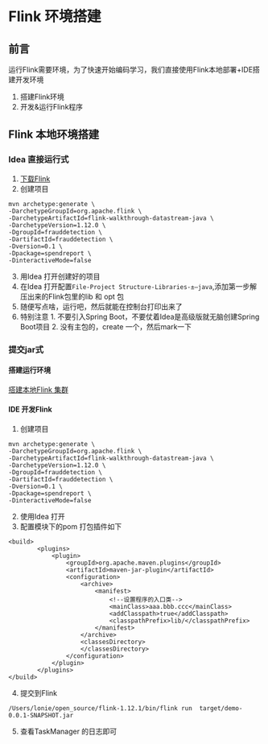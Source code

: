 # Flink 环境搭建

## 前言
运行Flink需要环境，为了快速开始编码学习，我们直接使用Flink本地部署+IDE搭建开发环境
1. 搭建Flink环境
2. 开发&运行Flink程序

## Flink 本地环境搭建
### Idea 直接运行式
1. [下载Flink](https://ci.apache.org/projects/flink/flink-docs-release-1.12/zh/try-flink/local_installation.html)
2. 创建项目
```
mvn archetype:generate \
-DarchetypeGroupId=org.apache.flink \
-DarchetypeArtifactId=flink-walkthrough-datastream-java \
-DarchetypeVersion=1.12.0 \
-DgroupId=frauddetection \
-DartifactId=frauddetection \
-Dversion=0.1 \
-Dpackage=spendreport \
-DinteractiveMode=false
```
3. 用Idea 打开创建好的项目
4. 在Idea 打开配置`File-Project Structure-Libraries-±–java`,添加第一步解压出来的Flink包里的lib 和 opt 包
5. 随便写点啥，运行吧，然后就能在控制台打印出来了
6. 特别注意
		1. 不要引入Spring Boot，不要仗着Idea是高级版就无脑创建Spring Boot项目
		2. 没有主包的，create 一个，然后mark一下

### 提交jar式

#### 搭建运行环境
[搭建本地Flink 集群](https://ci.apache.org/projects/flink/flink-docs-release-1.12/zh/try-flink/local_installation.html)
#### IDE 开发Flink
1. 创建项目
```
mvn archetype:generate \
-DarchetypeGroupId=org.apache.flink \
-DarchetypeArtifactId=flink-walkthrough-datastream-java \
-DarchetypeVersion=1.12.0 \
-DgroupId=frauddetection \
-DartifactId=frauddetection \
-Dversion=0.1 \
-Dpackage=spendreport \
-DinteractiveMode=false
```


2. 使用Idea 打开
3. 配置模块下的pom 打包插件如下
```
<build>
        <plugins>
            <plugin>
                <groupId>org.apache.maven.plugins</groupId>
                <artifactId>maven-jar-plugin</artifactId>
                <configuration>
                    <archive>
                        <manifest>
                            <!--设置程序的入口类-->
                            <mainClass>aaa.bbb.ccc</mainClass>
                            <addClasspath>true</addClasspath>
                            <classpathPrefix>lib/</classpathPrefix>
                        </manifest>
                    </archive>
                    <classesDirectory>
                    </classesDirectory>
                </configuration>
            </plugin>
        </plugins>
</build>		 
```
4. 提交到Flink
``` 
/Users/lonie/open_source/flink-1.12.1/bin/flink run  target/demo-0.0.1-SNAPSHOT.jar
```
5. 查看TaskManager 的日志即可  
